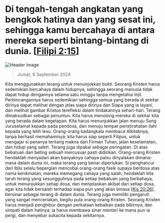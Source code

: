 
# Di tengah-tengah angkatan yang bengkok hatinya dan yang sesat ini, sehingga kamu bercahaya di antara mereka seperti bintang-bintang di dunia. [[Filipi 2:15](http://alkitab.sabda.org/?Filipi%202:15)]

![Header Image](https://alkitab.app/slice/sunrise.jpg)

> Jumat, 6 September 2024

Kita menggunakkan terang untuk menunjukkan bukti. Seorang Kristen harus sedemikian bercahaya dalam hidupnya, sehingga seorang manusia tidak dapat hidup dengannya selama satu minggu tanpa mengetahui Injil. Perbincangannya harus sedemikian sehingga semua yang berada di sekitar dirinya dapat melihat dengan jelas siapa dirinya dan Siapa yang ia layani, dan melihat gambar Kristus terefleksi dalam tindakannya sehari-hari. Terang dimaksudkan sebagai penuntun. Kita harus menolong mereka di sekitar kita yang berada dalam kegelapan. Kita harus menunjukkan jalan menuju Sang Juruselamat kepada pada pendosa, dan menuju tempat peristirahatan ilahi kepada yang letih lesu. Orang-orang kadangkala membaca Alkitabnya, tanpa berhasil memahaminya; kita harus siap seperti Filipus, untuk mengajar si penanya tentang makna dari Firman Tuhan, jalan keselamatan, dan hidup yang saleh. Terang juga dipakai sebagai peringatan. Di atas bebatuan dan beting sebuah mercusuar pasti didirikan. Orang-orang Kristen hendaklah menyadari akan banyaknya cahaya palsu dinyalakan dimana-mana dalam dunia ini, maka terang yang benar diperlukan. Si penghancur dari Iblis selalu bepergian mencobai orang-orang fasik supaya berdosa atas nama kenikmatan; mereka memegang cahaya yang salah, hendaklah kita taruh terang yang sesungguhnya pada setiap bebatuan yang berbahaya, untuk menunjukkan setiap dosa, dan menjelaskan akibat dari setiap dosa, agar kita tidak bersalah terhadap siapa pun yang akan binasa [[Kis 20:26](http://alkitab.sabda.org/?Kis%2020:26)], bersinar sebagai terang di dalam dunia. Terang juga memiliki pengaruh yang sangat menceriakan, begitu pula orang-orang Kristen. Seorang Kristen harus menjadi penghibur dengan perkataan kebaikan pada bibirnya, dan simpati dalam hatinya; ia harus membawa sinar mentari ke mana pun ia pergi, dan menyebar sukacita kepada sekitarnya.
    